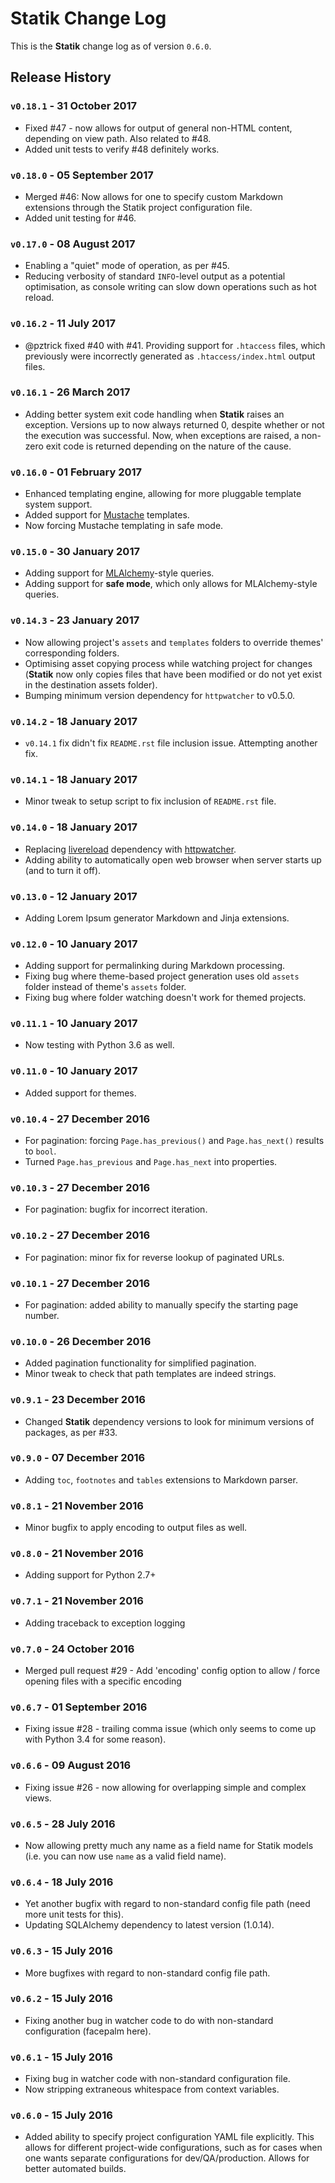 # Statik Change Log

This is the **Statik** change log as of version `0.6.0`.

## Release History

### `v0.18.1` - 31 October 2017

* Fixed #47 - now allows for output of general non-HTML content,
  depending on view path. Also related to #48.
* Added unit tests to verify #48 definitely works.

### `v0.18.0` - 05 September 2017

* Merged #46: Now allows for one to specify custom Markdown extensions
  through the Statik project configuration file.
* Added unit testing for #46.

### `v0.17.0` - 08 August 2017

* Enabling a "quiet" mode of operation, as per #45.
* Reducing verbosity of standard `INFO`-level output as a potential
  optimisation, as console writing can slow down operations such as
  hot reload.

### `v0.16.2` - 11 July 2017

* @pztrick fixed #40 with #41. Providing support for `.htaccess` files,
  which previously were incorrectly generated as `.htaccess/index.html`
  output files.

### `v0.16.1` - 26 March 2017

* Adding better system exit code handling when **Statik** raises an
  exception. Versions up to now always returned 0, despite whether
  or not the execution was successful. Now, when exceptions are
  raised, a non-zero exit code is returned depending on the nature of
  the cause.

### `v0.16.0` - 01 February 2017

* Enhanced templating engine, allowing for more pluggable template
  system support.
* Added support for [Mustache](http://mustache.github.io/) templates.
* Now forcing Mustache templating in safe mode.

### `v0.15.0` - 30 January 2017

* Adding support for
  [MLAlchemy](https://github.com/thanethomson/MLAlchemy)-style queries.
* Adding support for **safe mode**, which only allows for
  MLAlchemy-style queries.

### `v0.14.3` - 23 January 2017

* Now allowing project's `assets` and `templates` folders to
  override themes' corresponding folders.
* Optimising asset copying process while watching project for changes
  (**Statik** now only copies files that have been modified or do not
  yet exist in the destination assets folder).
* Bumping minimum version dependency for `httpwatcher` to v0.5.0.

### `v0.14.2` - 18 January 2017

* `v0.14.1` fix didn't fix `README.rst` file inclusion issue. Attempting
  another fix.

### `v0.14.1` - 18 January 2017

* Minor tweak to setup script to fix inclusion of `README.rst` file.

### `v0.14.0` - 18 January 2017

* Replacing [livereload](https://github.com/lepture/python-livereload)
  dependency with
  [httpwatcher](https://github.com/thanethomson/httpwatcher).
* Adding ability to automatically open web browser when server starts
  up (and to turn it off).

### `v0.13.0` - 12 January 2017

* Adding Lorem Ipsum generator Markdown and Jinja extensions.

### `v0.12.0` - 10 January 2017

* Adding support for permalinking during Markdown processing.
* Fixing bug where theme-based project generation uses old `assets`
  folder instead of theme's `assets` folder.
* Fixing bug where folder watching doesn't work for themed projects.

### `v0.11.1` - 10 January 2017

* Now testing with Python 3.6 as well.

### `v0.11.0` - 10 January 2017

* Added support for themes.

### `v0.10.4` - 27 December 2016

* For pagination: forcing `Page.has_previous()` and `Page.has_next()`
  results to `bool`.
* Turned `Page.has_previous` and `Page.has_next` into properties.

### `v0.10.3` - 27 December 2016

* For pagination: bugfix for incorrect iteration.

### `v0.10.2` - 27 December 2016

* For pagination: minor fix for reverse lookup of paginated URLs.

### `v0.10.1` - 27 December 2016

* For pagination: added ability to manually specify the starting
  page number.

### `v0.10.0` - 26 December 2016

* Added pagination functionality for simplified pagination.
* Minor tweak to check that path templates are indeed strings.

### `v0.9.1` - 23 December 2016

* Changed **Statik** dependency versions to look for minimum versions of
  packages, as per #33.

### `v0.9.0` - 07 December 2016

* Adding `toc`, `footnotes` and `tables` extensions to Markdown
  parser.

### `v0.8.1` - 21 November 2016

* Minor bugfix to apply encoding to output files as well.

### `v0.8.0` - 21 November 2016

* Adding support for Python 2.7+

### `v0.7.1` - 21 November 2016

* Adding traceback to exception logging

### `v0.7.0` - 24 October 2016

* Merged pull request #29 - Add 'encoding' config option to allow / force
  opening files with a specific encoding

### `v0.6.7` - 01 September 2016

* Fixing issue #28 - trailing comma issue (which only seems to come up with Python 3.4 for some reason).

### `v0.6.6` - 09 August 2016

* Fixing issue #26 - now allowing for overlapping simple and complex views.

### `v0.6.5` - 28 July 2016

* Now allowing pretty much any name as a field name for Statik models (i.e. you can now use `name` as a valid
  field name).

### `v0.6.4` - 18 July 2016

* Yet another bugfix with regard to non-standard config file path (need more unit tests for this).
* Updating SQLAlchemy dependency to latest version (1.0.14).

### `v0.6.3` - 15 July 2016

* More bugfixes with regard to non-standard config file path.

### `v0.6.2` - 15 July 2016

* Fixing another bug in watcher code to do with non-standard configuration (facepalm here).

### `v0.6.1` - 15 July 2016

* Fixing bug in watcher code with non-standard configuration file.
* Now stripping extraneous whitespace from context variables.

### `v0.6.0` - 15 July 2016

* Added ability to specify project configuration YAML file explicitly. This allows for different project-wide
  configurations, such as for cases when one wants separate configurations for dev/QA/production. Allows for
  better automated builds.
